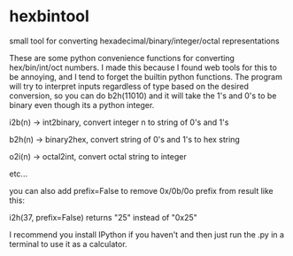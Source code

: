 # hexbintool
small tool for converting hexadecimal/binary/integer/octal representations

These are some python convenience functions for converting hex/bin/int/oct numbers. I made this because I found web tools for this to be annoying, and I tend to forget the builtin python functions. The program will try to interpret inputs regardless of type based on the desired conversion, so you can do b2h(11010) and it will take the 1's and 0's to be binary even though its a python integer.

i2b(n) -> int2binary, convert integer n to string of 0's and 1's

b2h(n) -> binary2hex, convert string of 0's and 1's to hex string

o2i(n) -> octal2int, convert octal string to integer

etc...

you can also add prefix=False
to remove 0x/0b/0o prefix from result
like this:

i2h(37, prefix=False)  returns "25" instead of "0x25"

I recommend you install IPython if you haven't and then just run the .py in a terminal to use it as a calculator.
